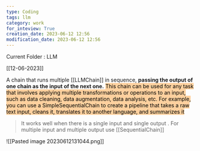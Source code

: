 ```yaml
---
type: Coding  
tags: llm 
category: work
for_inteview: True
creation_date: 2023-06-12 12:56
modification_date: 2023-06-12 12:56
---
```


  
Current Folder : LLM




[[12-06-2023]]


A chain that runs multiple [[LLMChain]] in sequence, **passing the output of one chain as the input of the next one.** <mark style="background: #FFB86CA6;">This chain can be used for any task that involves applying multiple transformations or operations to an input, such as data cleaning, data augmentation, data analysis, etc. For example, you can use a SimpleSequentialChain to create a pipeline that takes a raw text input, cleans it, translates it to another language, and summarizes it
</mark>


> It works well when there is a single input and single output . For multiple input and multiple output use [[SequentialChain]]
> 

![[Pasted image 20230612131044.png]]

